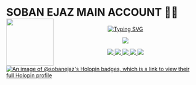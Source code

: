 <h1>SOBAN EJAZ MAIN ACCOUNT 🐱‍👤
  <a href="https://github.com/SOBANEJAZ" {:target="_blank" rel="noopener"}>
  <img align="left" src="https://raw.githubusercontent.com/SOBANEJAZ/temperature-converter-program-in-python/master/output-onlinegiftools.gif" width="125"/>
  </h1>
    
<p align="center">
  <a href="https://github.com/SOBANEJAZ"><img src="https://readme-typing-svg.herokuapp.com?font=mv+boli&weight=100&size=30&duration=1500&pause=1000&color=00FF00&width=435&lines=Hello+I+AM+SOBAN+%F0%9F%98%8E;I+love+open+source+%F0%9F%93%82;I+love+python+%F0%9F%90%8D;I+love+spreading+knowledge+%F0%9F%A4%93;I+love+learning+%F0%9F%93%96;FROM+OHIO+%F0%9F%91%BB" alt="Typing SVG" /></a>
</p>
    
 <p align="center">
  <img src="https://capsule-render.vercel.app/api?type=waving&color=gradient&text=WELCOME%20TO%20MY%20PROFILE%20🤍&fontSize=30&height=100&width=100%&section=header"/>
</p></a>

<p>
<div align="center" target="_blank">
  <a href="mailto:sobanpythonista@gmail.com" target="_blank">
    <img src="https://img.shields.io/badge/Gmail-D14836?style=for-the-badge&logo=gmail&logoColor=white">
  </a>
  <a href="https://www.instagram.com/soban_ejaz/"><img src="https://img.shields.io/badge/Instagram-E4405F?style=for-the-badge&logo=instagram&logoColor=white">
  <a href="https://twitter.com/SobanEjaz6"><img src="https://img.shields.io/badge/Twitter-1DA1F2?style=for-the-badge&logo=twitter&logoColor=white">
  <a href="https://github.com/SOBANEJAZ"><img src="https://img.shields.io/badge/Discord-7289d9?style=for-the-badge&logo=discord&logoColor=white">
  <a href="https://github.com/SOBANEJAZ"><img src="https://img.shields.io/badge/Github-000000?style=for-the-badge&logo=Github&logoColor=white">
</div>
</p>



[![An image of @sobanejaz's Holopin badges, which is a link to view their full Holopin profile](https://holopin.me/sobanejaz)](https://holopin.io/@sobanejaz)
